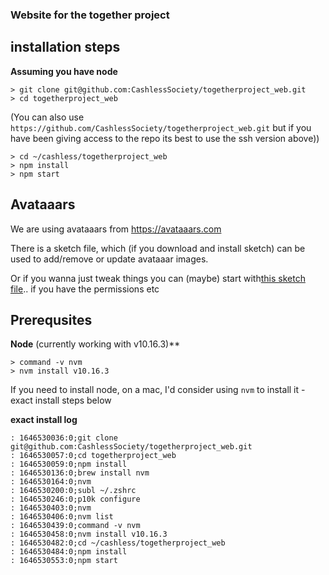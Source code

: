 ### Website for the together project


## installation steps 

**Assuming you have node**

```
> git clone git@github.com:CashlessSociety/togetherproject_web.git
> cd togetherproject_web
```
(You can also use `https://github.com/CashlessSociety/togetherproject_web.git` but if you have been giving access to the repo its best to use the ssh version above))

```
> cd ~/cashless/togetherproject_web
> npm install
> npm start 
```

## Avataaars 

We are using avataaars from https://avataaars.com

There is a sketch file, which (if you download and install sketch) can be used to add/remove or update avataaar images.

Or if you wanna just tweak things you can (maybe) start with[this sketch file](https://sketch.com/s/ddf3016e-b669-4d6e-93f1-72e7f82533b7).. if you have the permissions etc

## Prerequsites 

**Node**
(currently working with v10.16.3)**

```
> command -v nvm
> nvm install v10.16.3
```

If you need to install node, on a mac, I'd consider using `nvm` to install it - exact install steps below


**exact install log**
```
: 1646530036:0;git clone git@github.com:CashlessSociety/togetherproject_web.git
: 1646530057:0;cd togetherproject_web
: 1646530059:0;npm install
: 1646530136:0;brew install nvm
: 1646530164:0;nvm
: 1646530200:0;subl ~/.zshrc
: 1646530246:0;p10k configure
: 1646530403:0;nvm 
: 1646530406:0;nvm list
: 1646530439:0;command -v nvm
: 1646530458:0;nvm install v10.16.3
: 1646530482:0;cd ~/cashless/togetherproject_web
: 1646530484:0;npm install
: 1646530553:0;npm start

